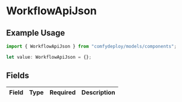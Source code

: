 # WorkflowApiJson

## Example Usage

```typescript
import { WorkflowApiJson } from "comfydeploy/models/components";

let value: WorkflowApiJson = {};
```

## Fields

| Field       | Type        | Required    | Description |
| ----------- | ----------- | ----------- | ----------- |